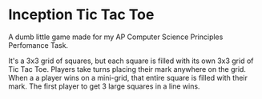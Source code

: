 # Inception Tic Tac Toe

A dumb little game made for my AP Computer Science Principles Perfomance Task.

It's a 3x3 grid of squares, but each square is filled with its own 3x3 grid of Tic Tac Toe. Players take turns placing their mark anywhere on the grid. When a a player wins on a mini-grid, that entire square is filled with their mark. The first player to get 3 large squares in a line wins.